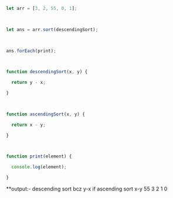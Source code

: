 

```js
let arr = [3, 2, 55, 0, 1];

  

let ans = arr.sort(descendingSort);

  

ans.forEach(print);

  

function descendingSort(x, y) {

  return y - x;

}

  

function ascendingSort(x, y) {

  return x - y;

}

  

function print(element) {

  console.log(element);

}
```

**output:- descending sort bcz y-x if ascending sort x-y
55
3
2
1
0



